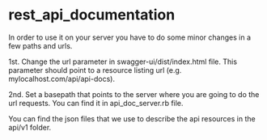 rest_api_documentation
======================



In order to use it on your server you have to do some minor changes in a few paths and urls.


1st. Change the url parameter in swagger-ui/dist/index.html file. This parameter should point to a resource listing url (e.g. mylocalhost.com/api/api-docs).

2nd. Set a basepath that points to the server where you are going to do the url requests. You can find it in api_doc_server.rb file.


You can find the json files that we use to describe the api resources in the api/v1 folder.

